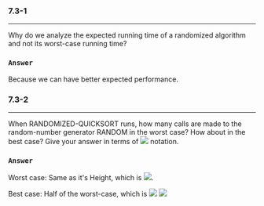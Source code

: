 ### 7.3-1
***
Why do we analyze the expected running time of a randomized algorithm and not its worst-case running time?

### `Answer`
Because we can have better expected performance.


### 7.3-2
***
When RANDOMIZED-QUICKSORT runs, how many calls are made to the random-number generator RANDOM in the worst case? How about in the best case? Give your answer in terms of ![](http://latex.codecogs.com/gif.latex?\Theta) notation.

### `Answer`

Worst case:  Same as it's Height, which is ![](http://latex.codecogs.com/gif.latex?\Theta\left(lgn\right)).

Best case: Half of the worst-case, which is ![](http://latex.codecogs.com/gif.latex?\Theta) ![](http://latex.codecogs.com/gif.latex?(lg\left(\frac{n}{2}\right)))